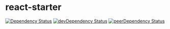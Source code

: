 # react-starter

[![Dependency Status][deps-badge]][deps]
[![devDependency Status][dev-deps-badge]][dev-deps]
[![peerDependency Status][peer-deps-badge]][peer-deps]

[deps-badge]: https://david-dm.org/io3/react-starter.svg
[deps]: https://david-dm.org/io3/react-starter

[dev-deps-badge]: https://david-dm.org/io3/react-starter/dev-status.svg
[dev-deps]: https://david-dm.org/io3/react-starter#info=devDependencies

[peer-deps-badge]: https://david-dm.org/io3/react-starter/peer-status.svg
[peer-deps]: https://david-dm.org/io3/react-starter#info=peerDependencies 